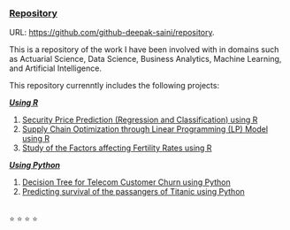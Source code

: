 ### <ins>Repository</ins> 
URL: https://github.com/github-deepak-saini/repository. 
<br>

This is a repository of the work I have been involved with in domains such as Actuarial Science, Data Science, Business Analytics, Machine Learning, and Artificial Intelligence. 
<br>

This repository currenntly includes the following projects: 

<ins>***Using R***</ins>

1. [Security Price Prediction (Regression and Classification) using R](https://github.com/github-deepak-saini/Security-Price-Prediction--R/tree/20978b53513a84634d60fbb036bc5e778d11b8e1 "Submodule: Security-Price-Prediction--R")
2. [Supply Chain Optimization through Linear Programming (LP) Model using R](https://github.com/github-deepak-saini/Supply-Chain-Optimization--R/tree/22e5a6cf0d1aac9b48ff0f1f875c76b05f052084 "Submodule: Supply-Chain-Optimization--R")
3. [Study of the Factors affecting Fertility Rates using R](https://github.com/github-deepak-saini/Study-Factors-Affecting-Fertility-Rates--R/tree/32831002b6122949da57f837eb4b0b251d5925a9 "Submodule: Factors-Affecting-Fertility-Rates--R")

<ins>***Using Python***</ins>

1. [Decision Tree for Telecom Customer Churn using Python](https://github.com/github-deepak-saini/Telecom-Customer-Churn-Decision-Tree--Python/tree/9b6aa7b3267dc2be90be04f7a67c31035efb3434 "Submodule: Decision-Tree--Python")
2. [Predicting survival of the passangers of Titanic using Python](https://github.com/github-deepak-saini/Titanic-Survivor-Prediction--Python/tree/0ca06667c34228ebde60de1a4809776a07078550 "Submodule: Titanic-Survivor-Prediction--Python")

<br>
⭐ ⭐ ⭐ ⭐ 
<br>
